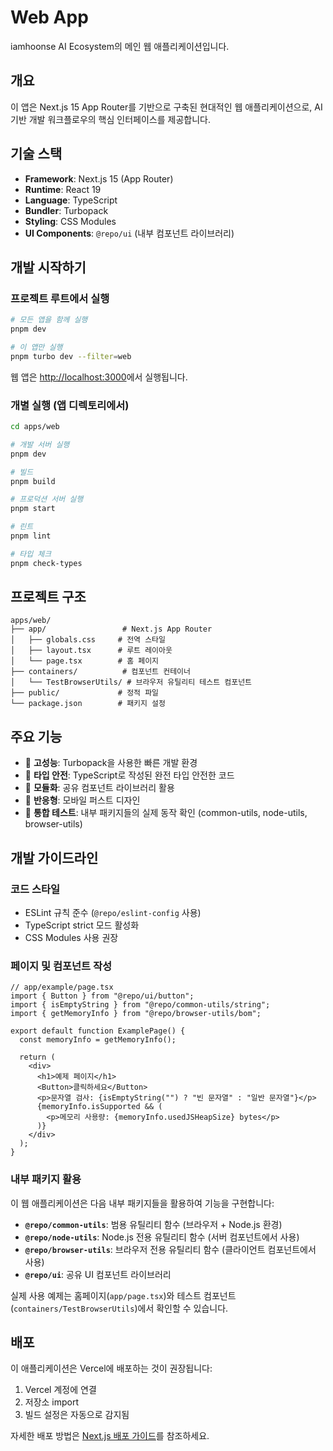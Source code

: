 # Web App

iamhoonse AI Ecosystem의 메인 웹 애플리케이션입니다.

## 개요

이 앱은 Next.js 15 App Router를 기반으로 구축된 현대적인 웹 애플리케이션으로, AI 기반 개발 워크플로우의 핵심 인터페이스를 제공합니다.

## 기술 스택

- **Framework**: Next.js 15 (App Router)
- **Runtime**: React 19
- **Language**: TypeScript
- **Bundler**: Turbopack
- **Styling**: CSS Modules
- **UI Components**: `@repo/ui` (내부 컴포넌트 라이브러리)

## 개발 시작하기

### 프로젝트 루트에서 실행

```bash
# 모든 앱을 함께 실행
pnpm dev

# 이 앱만 실행
pnpm turbo dev --filter=web
```

웹 앱은 [http://localhost:3000](http://localhost:3000)에서 실행됩니다.

### 개별 실행 (앱 디렉토리에서)

```bash
cd apps/web

# 개발 서버 실행
pnpm dev

# 빌드
pnpm build

# 프로덕션 서버 실행
pnpm start

# 린트
pnpm lint

# 타입 체크
pnpm check-types
```

## 프로젝트 구조

```
apps/web/
├── app/                 # Next.js App Router
│   ├── globals.css     # 전역 스타일
│   ├── layout.tsx      # 루트 레이아웃
│   └── page.tsx        # 홈 페이지
├── containers/          # 컴포넌트 컨테이너
│   └── TestBrowserUtils/ # 브라우저 유틸리티 테스트 컴포넌트
├── public/             # 정적 파일
└── package.json        # 패키지 설정
```

## 주요 기능

- 🚀 **고성능**: Turbopack을 사용한 빠른 개발 환경
- 🎯 **타입 안전**: TypeScript로 작성된 완전 타입 안전한 코드
- 🧩 **모듈화**: 공유 컴포넌트 라이브러리 활용
- 📱 **반응형**: 모바일 퍼스트 디자인
- 🧪 **통합 테스트**: 내부 패키지들의 실제 동작 확인 (common-utils, node-utils, browser-utils)

## 개발 가이드라인

### 코드 스타일

- ESLint 규칙 준수 (`@repo/eslint-config` 사용)
- TypeScript strict 모드 활성화
- CSS Modules 사용 권장

### 페이지 및 컴포넌트 작성

```tsx
// app/example/page.tsx
import { Button } from "@repo/ui/button";
import { isEmptyString } from "@repo/common-utils/string";
import { getMemoryInfo } from "@repo/browser-utils/bom";

export default function ExamplePage() {
  const memoryInfo = getMemoryInfo();

  return (
    <div>
      <h1>예제 페이지</h1>
      <Button>클릭하세요</Button>
      <p>문자열 검사: {isEmptyString("") ? "빈 문자열" : "일반 문자열"}</p>
      {memoryInfo.isSupported && (
        <p>메모리 사용량: {memoryInfo.usedJSHeapSize} bytes</p>
      )}
    </div>
  );
}
```

### 내부 패키지 활용

이 웹 애플리케이션은 다음 내부 패키지들을 활용하여 기능을 구현합니다:

- **`@repo/common-utils`**: 범용 유틸리티 함수 (브라우저 + Node.js 환경)
- **`@repo/node-utils`**: Node.js 전용 유틸리티 함수 (서버 컴포넌트에서 사용)
- **`@repo/browser-utils`**: 브라우저 전용 유틸리티 함수 (클라이언트 컴포넌트에서 사용)
- **`@repo/ui`**: 공유 UI 컴포넌트 라이브러리

실제 사용 예제는 홈페이지(`app/page.tsx`)와 테스트 컴포넌트(`containers/TestBrowserUtils`)에서 확인할 수 있습니다.

## 배포

이 애플리케이션은 Vercel에 배포하는 것이 권장됩니다:

1. Vercel 계정에 연결
2. 저장소 import
3. 빌드 설정은 자동으로 감지됨

자세한 배포 방법은 [Next.js 배포 가이드](https://nextjs.org/docs/app/building-your-application/deploying)를 참조하세요.
